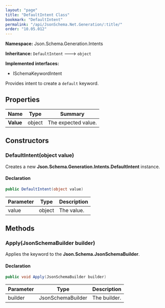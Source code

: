 ```yaml
---
layout: "page"
title: "DefaultIntent Class"
bookmark: "DefaultIntent"
permalink: "/api/JsonSchema.Net.Generation/:title/"
order: "10.05.012"
---
```

**Namespace:** Json.Schema.Generation.Intents

**Inheritance:**
`DefaultIntent`
 🡒 
`object`

**Implemented interfaces:**

- ISchemaKeywordIntent

Provides intent to create a `default` keyword.

## Properties

| Name | Type | Summary |
|---|---|---|
| **Value** | object | The expected value. |

## Constructors

### DefaultIntent(object value)

Creates a new **Json.Schema.Generation.Intents.DefaultIntent** instance.

#### Declaration

```c#
public DefaultIntent(object value)
```

| Parameter | Type | Description |
|---|---|---|
| value | object | The value. |


## Methods

### Apply(JsonSchemaBuilder builder)

Applies the keyword to the **Json.Schema.JsonSchemaBuilder**.

#### Declaration

```c#
public void Apply(JsonSchemaBuilder builder)
```

| Parameter | Type | Description |
|---|---|---|
| builder | JsonSchemaBuilder | The builder. |


